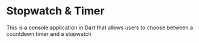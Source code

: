 # Stopwatch & Timer
This is a console application in Dart that allows users to choose between a countdown timer and a stopwatch
